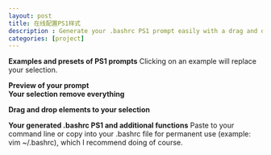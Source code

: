 ```yaml
---
layout: post
title: 在线配置PS1样式 
description : Generate your .bashrc PS1 prompt easily with a drag and drop interface
categories: [project]
---
```


<div style="height:0px;">
<link rel="stylesheet" href="reset.css" type="text/css">
<link rel="stylesheet/less" href="default.less" type="text/css">
</div>

<div class="content">
	<section class="presets">
		<b>Examples and presets of PS1 prompts</b>
		<span>Clicking on an example will replace your selection.</span>
		<ol id="presets">
		</ol>
	</section>
	<section class="main">
		<b>Preview of your prompt</b>
		<div id="preview"></div>
		<b>Your selection
			<span class="buttons _cf">
				<a class="small-button" id="removeEverythingBtn">remove everything</a>
			</span>
		</b>
		<ul class="dd" id="wishlist"></ul>
		<div id="palette" class="arrow-box" style="display:none;">
			<div class="colors"></div>
			<div class="boldness"></div>
		</div>
	</section>
	<section class="sources">
		<b>Drag and drop elements to your selection</b>
		<ul id="source" class="source dd _cf">
		</ul>
	</section>
	<section class="output">
		<b>Your generated .bashrc PS1 and additional functions</b>
		<span>Paste to your command line or copy into your .bashrc file for permanent use (example: vim ~/.bashrc), which I recommend doing of course.</span>
		<div id="output"></div>
	</section>
</div>
<script src="/javascripts/jquery-ui.min.js"></script>
<script src="/javascripts/jquery.tipsy.js"></script>
<script src="/javascripts/less-1.2.2.min.js"></script>
<script src="generator-1.js"></script>

